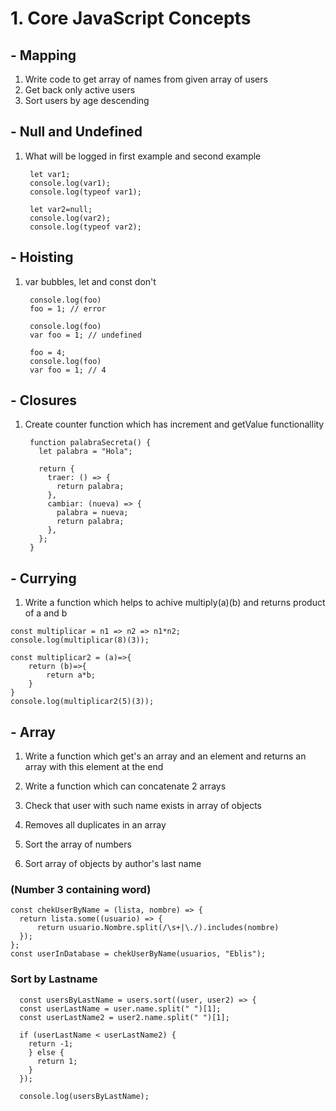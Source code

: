 # 1. Core JavaScript Concepts

## - Mapping

1. Write code to get array of names from given array of users
2. Get back only active users
3. Sort users by age descending
    
## - Null and Undefined

1. What will be logged in first example and second example

        let var1;
        console.log(var1);
        console.log(typeof var1);

        let var2=null;
        console.log(var2);
        console.log(typeof var2);
        
## - Hoisting

1. var bubbles, let and const don't
      
        console.log(foo)
        foo = 1; // error
        
        console.log(foo)
        var foo = 1; // undefined
        
        foo = 4;
        console.log(foo)
        var foo = 1; // 4

## - Closures

1. Create counter function which has increment and getValue functionallity
  
        function palabraSecreta() {
          let palabra = "Hola";

          return {
            traer: () => {
              return palabra;
            },
            cambiar: (nueva) => {
              palabra = nueva;
              return palabra;
            },
          };
        }

## - Currying

  1. Write a function which helps to achive multiply(a)(b) and returns product of a and b
  
    const multiplicar = n1 => n2 => n1*n2;
    console.log(multiplicar(8)(3));

    const multiplicar2 = (a)=>{
        return (b)=>{
            return a*b;
        }
    }
    console.log(multiplicar2(5)(3));

## - Array

  1. Write a function which get's an array and an element and returns an array with this element at the end

  2. Write a function which can concatenate 2 arrays

  3. Check that user with such name exists in array of objects

  4. Removes all duplicates in an array

  5. Sort the array of numbers

  6. Sort array of objects by author's last name



  ### (Number 3 containing word)

    const chekUserByName = (lista, nombre) => {
      return lista.some((usuario) => {
          return usuario.Nombre.split(/\s+|\./).includes(nombre)
      });
    };
    const userInDatabase = chekUserByName(usuarios, "Eblis");

  ### Sort by Lastname

      const usersByLastName = users.sort((user, user2) => {
      const userLastName = user.name.split(" ")[1];
      const userLastName2 = user2.name.split(" ")[1];

      if (userLastName < userLastName2) {
        return -1;
        } else {
          return 1;
        }
      });

      console.log(usersByLastName);
  


  


        
   
    
